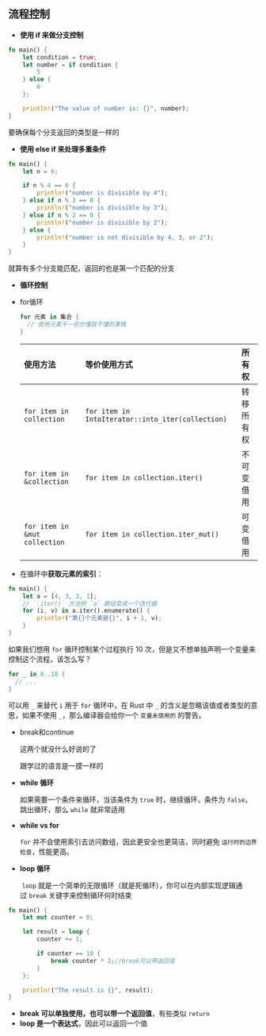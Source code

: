 ## 流程控制

*   **使用 if 来做分支控制**

```rust
fn main() {
    let condition = true;
    let number = if condition {
        5
    } else {
        6
    };

    println!("The value of number is: {}", number);
}
```

要确保每个分支返回的类型是一样的

*   **使用 else if 来处理多重条件**

```rust
fn main() {
    let n = 6;

    if n % 4 == 0 {
        println!("number is divisible by 4");
    } else if n % 3 == 0 {
        println!("number is divisible by 3");
    } else if n % 2 == 0 {
        println!("number is divisible by 2");
    } else {
        println!("number is not divisible by 4, 3, or 2");
    }
}
```

就算有多个分支能匹配，返回的也是第一个匹配的分支

*   **循环控制**

*   for循环

    ```rust
    for 元素 in 集合 {
      // 使用元素干一些你懂我不懂的事情
    }
    ```

    | 使用方法                          | 等价使用方式                                            | 所有权   |
    | :---------------------------- | :------------------------------------------------ | :---- |
    | `for item in collection`      | `for item in IntoIterator::into_iter(collection)` | 转移所有权 |
    | `for item in &collection`     | `for item in collection.iter()`                   | 不可变借用 |
    | `for item in &mut collection` | `for item in collection.iter_mut()`               | 可变借用  |

*   在循环中**获取元素的索引**：

```rust
fn main() {
    let a = [4, 3, 2, 1];
    // `.iter()` 方法把 `a` 数组变成一个迭代器
    for (i, v) in a.iter().enumerate() {
        println!("第{}个元素是{}", i + 1, v);
    }
}
```

如果我们想用 `for` 循环控制某个过程执行 10 次，但是又不想单独声明一个变量来控制这个流程，该怎么写？

```rust
for _ in 0..10 {
  // ...
}

```

可以用 `_` 来替代 `i` 用于 `for` 循环中，在 Rust 中 `_` 的含义是忽略该值或者类型的意思，如果不使用 `_`，那么编译器会给你一个 `变量未使用的` 的警告。

*   break和continue

    这两个就没什么好说的了

    跟学过的语言是一摸一样的

*   **while 循环**

    如果需要一个条件来循环，当该条件为 `true` 时，继续循环，条件为 `false`，跳出循环，那么 `while` 就非常适用

*   **while vs for**

    `for` 并不会使用索引去访问数组，因此更安全也更简洁，同时避免 `运行时的边界检查`，性能更高。

*   **loop 循环**

     `loop` 就是一个简单的无限循环（就是死循环），你可以在内部实现逻辑通过 `break` 关键字来控制循环何时结束

```rust
fn main() {
    let mut counter = 0;

    let result = loop {
        counter += 1;

        if counter == 10 {
            break counter * 2;//break可以带返回值
        }
    };

    println!("The result is {}", result);
}
```

*   **break 可以单独使用，也可以带一个返回值**，有些类似 `return`
*   **loop 是一个表达式**，因此可以返回一个值

